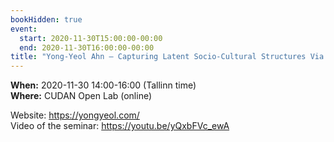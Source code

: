 ```yaml
---
bookHidden: true
event:
  start: 2020-11-30T15:00:00-00:00
  end: 2020-11-30T16:00:00-00:00
title: "Yong-Yeol Ahn – Capturing Latent Socio-Cultural Structures Via Mobility Embedding"
---
```


**When:** 2020-11-30 14:00-16:00 (Tallinn time)  
**Where:** CUDAN Open Lab (online)   
  
Website: <https://yongyeol.com/>  
Video of the seminar: https://youtu.be/yQxbFVc_ewA
